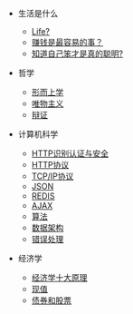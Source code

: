 * 生活是什么
  * [Life?](Life/生活是什么.md)
  * [赚钱是最容易的事？](Life/钱是最容易的事.md)
  * [知道自己笨才是真的聪明?](Life/道自己笨才是真的聪明.md)

* 哲学
  * [形而上学](Life/形而上学.md)
  * [唯物主义](Life/唯物主义.md)
  * [辩证](Life/辩证.md)

* 计算机科学
  * [HTTP识别认证与安全](TO/HTTP识别认证与安全.md)
  * [HTTP协议](TO/HTTP协议.md)
  * [TCP/IP协议](TO/TCP协议.md)
  * [JSON](TO/JSON.md)
  * [REDIS](TO/REDIS.md)
  * [AJAX](TO/AJAX.md)
  * [算法](TO/算法.md)
  * [数据架构](TO/数据架构.md)
  * [错误处理](TO/错误处理.md)

* 经济学
  * [经济学十大原理](EO/经济学十大原理.md)
  * [现值](EO/现值.md)
  * [债券和股票](EO/债券和股票.md)
